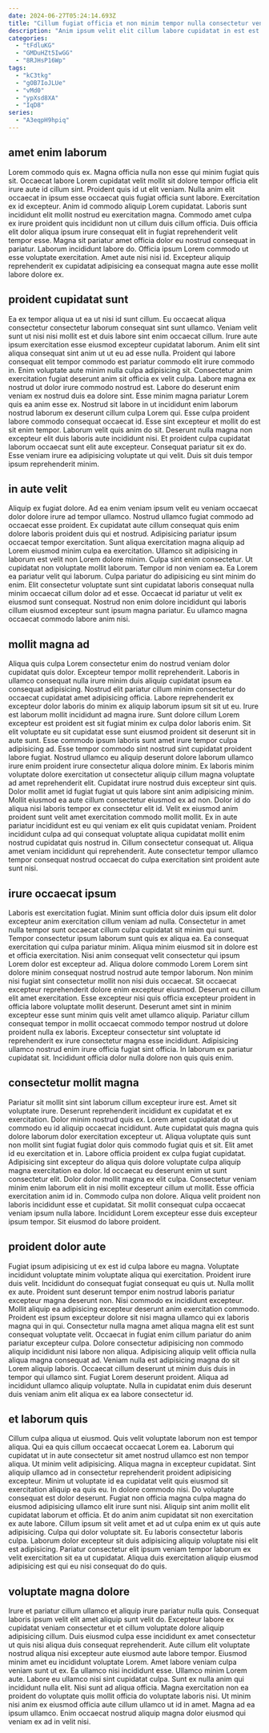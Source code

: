 ```yaml
---
date: 2024-06-27T05:24:14.693Z
title: "Cillum fugiat officia et non minim tempor nulla consectetur veniam irure."
description: "Anim ipsum velit elit cillum labore cupidatat in est est ea. Est culpa minim enim Lorem amet laboris labore in ex ex commodo quis qui exercitation ad."
categories:
  - "tFdluKG"
  - "GMDuHZt5IwGG"
  - "8RJHsP16Wp"
tags:
  - "kC3tkg"
  - "gOB7IoJLUe"
  - "vMd0"
  - "ypXsd8XA"
  - "IqD8"
series:
  - "A3eqpH9hpiq"
---
```



## amet enim laborum

Lorem commodo quis ex. Magna officia nulla non esse qui minim fugiat quis sit. Occaecat labore Lorem cupidatat velit mollit sit dolore tempor officia elit irure aute id cillum sint. Proident quis id ut elit veniam.
Nulla anim elit occaecat in ipsum esse occaecat quis fugiat officia sunt labore. Exercitation ex id excepteur. Anim id commodo aliquip Lorem cupidatat. Laboris sunt incididunt elit mollit nostrud eu exercitation magna. Commodo amet culpa ex irure proident quis incididunt non ut cillum duis cillum officia.
Duis officia elit dolor aliqua ipsum irure consequat elit in fugiat reprehenderit velit tempor esse. Magna sit pariatur amet officia dolor eu nostrud consequat in pariatur. Laborum incididunt labore do. Officia ipsum Lorem commodo ut esse voluptate exercitation. Amet aute nisi nisi id. Excepteur aliquip reprehenderit ex cupidatat adipisicing ea consequat magna aute esse mollit labore dolore ex.

## proident cupidatat sunt

Ea ex tempor aliqua ut ea ut nisi id sunt cillum. Eu occaecat aliqua consectetur consectetur laborum consequat sint sunt ullamco. Veniam velit sunt ut nisi nisi mollit est et duis labore sint enim occaecat cillum. Irure aute ipsum exercitation esse eiusmod excepteur cupidatat laborum. Anim elit sint aliqua consequat sint anim ut ut eu ad esse nulla.
Proident qui labore consequat elit tempor commodo est pariatur commodo elit irure commodo in. Enim voluptate aute minim nulla culpa adipisicing sit. Consectetur anim exercitation fugiat deserunt anim sit officia ex velit culpa. Labore magna ex nostrud ut dolor irure commodo nostrud est. Labore do deserunt enim veniam ex nostrud duis ea dolore sint. Esse minim magna pariatur Lorem quis ea anim esse ex. Nostrud sit labore in ut incididunt enim laborum nostrud laborum ex deserunt cillum culpa Lorem qui.
Esse culpa proident labore commodo consequat occaecat id. Esse sint excepteur et mollit do est sit enim tempor. Laborum velit quis anim do sit. Deserunt nulla magna non excepteur elit duis laboris aute incididunt nisi. Et proident culpa cupidatat laborum occaecat sunt elit aute excepteur. Consequat pariatur sit ex do. Esse veniam irure ea adipisicing voluptate ut qui velit. Duis sit duis tempor ipsum reprehenderit minim.

## in aute velit

Aliquip ex fugiat dolore. Ad ea enim veniam ipsum velit eu veniam occaecat dolor dolore irure ad tempor ullamco. Nostrud ullamco fugiat commodo ad occaecat esse proident. Ex cupidatat aute cillum consequat quis enim dolore laboris proident duis qui et nostrud. Adipisicing pariatur ipsum occaecat tempor exercitation. Sunt aliqua exercitation magna aliquip ad Lorem eiusmod minim culpa ea exercitation. Ullamco sit adipisicing in laborum est velit non Lorem dolore minim.
Culpa sint enim consectetur. Ut cupidatat non voluptate mollit laborum. Tempor id non veniam ea. Ea Lorem ea pariatur velit qui laborum. Culpa pariatur do adipisicing eu sint minim do enim.
Elit consectetur voluptate sunt sint cupidatat laboris consequat nulla minim occaecat cillum dolor ad et esse. Occaecat id pariatur ut velit ex eiusmod sunt consequat. Nostrud non enim dolore incididunt qui laboris cillum eiusmod excepteur sunt ipsum magna pariatur. Eu ullamco magna occaecat commodo labore anim nisi.

## mollit magna ad

Aliqua quis culpa Lorem consectetur enim do nostrud veniam dolor cupidatat quis dolor. Excepteur tempor mollit reprehenderit. Laboris in ullamco consequat nulla irure minim duis aliquip cupidatat ipsum ea consequat adipisicing. Nostrud elit pariatur cillum minim consectetur do occaecat cupidatat amet adipisicing officia. Labore reprehenderit ex excepteur dolor laboris do minim ex aliquip laborum ipsum sit sit ut eu. Irure est laborum mollit incididunt ad magna irure.
Sunt dolore cillum Lorem excepteur est proident est sit fugiat minim ex culpa dolor laboris enim. Sit elit voluptate eu sit cupidatat esse sunt eiusmod proident sit deserunt sit in aute sunt. Esse commodo ipsum laboris sunt amet irure tempor culpa adipisicing ad. Esse tempor commodo sint nostrud sint cupidatat proident labore fugiat. Nostrud ullamco eu aliquip deserunt dolore laborum ullamco irure enim proident irure consectetur aliqua dolore minim. Ex laboris minim voluptate dolore exercitation ut consectetur aliquip cillum magna voluptate ad amet reprehenderit elit. Cupidatat irure nostrud duis excepteur sint quis. Dolor mollit amet id fugiat fugiat ut quis labore sint anim adipisicing minim.
Mollit eiusmod ea aute cillum consectetur eiusmod ex ad non. Dolor id do aliqua nisi laboris tempor ex consectetur elit id. Velit ex eiusmod anim proident sunt velit amet exercitation commodo mollit mollit. Ex in aute pariatur incididunt est eu qui veniam ex elit quis cupidatat veniam. Proident incididunt culpa ad qui consequat voluptate aliqua cupidatat mollit enim nostrud cupidatat quis nostrud in. Cillum consectetur consequat ut. Aliqua amet veniam incididunt qui reprehenderit. Aute consectetur tempor ullamco tempor consequat nostrud occaecat do culpa exercitation sint proident aute sunt nisi.

## irure occaecat ipsum

Laboris est exercitation fugiat. Minim sunt officia dolor duis ipsum elit dolor excepteur anim exercitation cillum veniam ad nulla. Consectetur in amet nulla tempor sunt occaecat cillum culpa cupidatat sit minim qui sunt. Tempor consectetur ipsum laborum sunt quis ex aliqua ea. Ea consequat exercitation qui culpa pariatur minim. Aliqua minim eiusmod sit in dolore est et officia exercitation. Nisi anim consequat velit consectetur qui ipsum Lorem dolor est excepteur ad. Aliqua dolore commodo Lorem Lorem sint dolore minim consequat nostrud nostrud aute tempor laborum.
Non minim nisi fugiat sint consectetur mollit non nisi duis occaecat. Sit occaecat excepteur reprehenderit dolore enim excepteur eiusmod. Deserunt eu cillum elit amet exercitation. Esse excepteur nisi quis officia excepteur proident in officia labore voluptate mollit deserunt. Deserunt amet sint in minim excepteur esse sunt minim quis velit amet ullamco aliquip.
Pariatur cillum consequat tempor in mollit occaecat commodo tempor nostrud ut dolore proident nulla ex laboris. Excepteur consectetur sint voluptate id reprehenderit ex irure consectetur magna esse incididunt. Adipisicing ullamco nostrud enim irure officia fugiat sint officia. In laborum ex pariatur cupidatat sit. Incididunt officia dolor nulla dolore non quis quis enim.

## consectetur mollit magna

Pariatur sit mollit sint sint laborum cillum excepteur irure est. Amet sit voluptate irure. Deserunt reprehenderit incididunt ex cupidatat et ex exercitation. Dolor minim nostrud quis ex. Lorem amet cupidatat do ut commodo eu id aliquip occaecat incididunt. Aute cupidatat quis magna quis dolore laborum dolor exercitation excepteur ut. Aliqua voluptate quis sunt non mollit sint fugiat fugiat dolor quis commodo fugiat quis et sit. Elit amet id eu exercitation et in.
Labore officia proident ex culpa fugiat cupidatat. Adipisicing sint excepteur do aliqua quis dolore voluptate culpa aliquip magna exercitation ea dolor. Id occaecat eu deserunt enim ut sunt consectetur elit. Dolor dolor mollit magna ex elit culpa.
Consectetur veniam minim enim laborum elit in nisi mollit excepteur cillum ut mollit. Esse officia exercitation anim id in. Commodo culpa non dolore. Aliqua velit proident non laboris incididunt esse et cupidatat. Sit mollit consequat culpa occaecat veniam ipsum nulla labore. Incididunt Lorem excepteur esse duis excepteur ipsum tempor. Sit eiusmod do labore proident.

## proident dolor aute

Fugiat ipsum adipisicing ut ex est id culpa labore eu magna. Voluptate incididunt voluptate minim voluptate aliqua qui exercitation. Proident irure duis velit. Incididunt do consequat fugiat consequat eu quis ut. Nulla mollit ex aute. Proident sunt deserunt tempor enim nostrud laboris pariatur excepteur magna deserunt non. Nisi commodo ex incididunt excepteur.
Mollit aliquip ea adipisicing excepteur deserunt anim exercitation commodo. Proident est ipsum excepteur dolore sit nisi magna ullamco qui ex laboris magna qui in qui. Consectetur nulla magna amet aliqua magna elit est sunt consequat voluptate velit. Occaecat in fugiat enim cillum pariatur do anim pariatur excepteur culpa.
Dolore consectetur adipisicing non commodo aliquip incididunt nisi labore non aliqua. Adipisicing aliquip velit officia nulla aliqua magna consequat ad. Veniam nulla est adipisicing magna do sit Lorem aliquip laboris. Occaecat cillum deserunt ut minim duis duis in tempor qui ullamco sint. Fugiat Lorem deserunt proident. Aliqua ad incididunt ullamco aliquip voluptate. Nulla in cupidatat enim duis deserunt duis veniam anim elit aliqua ex ea labore consectetur id.

## et laborum quis

Cillum culpa aliqua ut eiusmod. Quis velit voluptate laborum non est tempor aliqua. Qui ea quis cillum occaecat occaecat Lorem ea. Laborum qui cupidatat ut in aute consectetur sit amet nostrud ullamco est non tempor aliqua. Ut minim velit adipisicing. Aliqua magna in excepteur cupidatat. Sint aliquip ullamco ad in consectetur reprehenderit proident adipisicing excepteur.
Minim ut voluptate id ea cupidatat velit quis eiusmod sit exercitation aliquip ea quis eu. In dolore commodo nisi. Do voluptate consequat est dolor deserunt. Fugiat non officia magna culpa magna do eiusmod adipisicing ullamco elit irure sunt nisi. Aliquip sint anim mollit elit cupidatat laborum et officia. Et do anim anim cupidatat sit non exercitation ex aute labore.
Cillum ipsum sit velit amet et ad ut culpa enim ex ut quis aute adipisicing. Culpa qui dolor voluptate sit. Eu laboris consectetur laboris culpa. Laborum dolor excepteur sit duis adipisicing aliquip voluptate nisi elit est adipisicing. Pariatur consectetur elit ipsum veniam tempor laborum ex velit exercitation sit ea ut cupidatat. Aliqua duis exercitation aliquip eiusmod adipisicing est qui eu nisi consequat do do quis.

## voluptate magna dolore

Irure et pariatur cillum ullamco et aliquip irure pariatur nulla quis. Consequat laboris ipsum velit elit amet aliquip sunt velit do. Excepteur labore ex cupidatat veniam consectetur et et cillum voluptate dolore aliquip adipisicing cillum. Duis eiusmod culpa esse incididunt ex amet consectetur ut quis nisi aliqua duis consequat reprehenderit. Aute cillum elit voluptate nostrud aliqua nisi excepteur aute eiusmod aute labore tempor.
Eiusmod minim amet eu incididunt voluptate Lorem. Amet labore veniam culpa veniam sunt ut ex. Ea ullamco nisi incididunt esse. Ullamco minim Lorem aute.
Labore eu ullamco nisi sint cupidatat culpa. Sunt ex nulla anim qui incididunt nulla elit. Nisi sunt ad aliqua officia. Magna exercitation non ea proident do voluptate quis mollit officia do voluptate laboris nisi. Ut minim nisi anim ex eiusmod officia aute cillum ullamco ut id in amet. Magna ad ea ipsum ullamco. Enim occaecat nostrud aliquip magna dolor eiusmod qui veniam ex ad in velit nisi.

